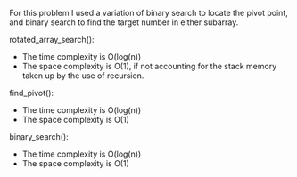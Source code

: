 For this problem I used a variation of binary search to locate the pivot point, and binary search to find the target number in either subarray.

rotated_array_search():
  - The time complexity is O(log(n))
  - The space complexity is O(1), if not accounting for the stack memory taken up by the use of recursion.

find_pivot():
  - The time complexity is O(log(n))
  - The space complexity is O(1)

binary_search():
  - The time complexity is O(log(n))
  - The space complexity is O(1)